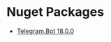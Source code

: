 # Nuget Packages
* [Telegram.Bot 18.0.0](https://www.nuget.org/packages/Telegram.Bot/18.0.0?_src=template)
